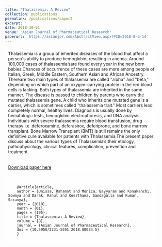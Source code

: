 ```yaml
---
title: "Thalassemia: A Review"
collection: publications
permalink: /publications/paper2
excerpt: ''
date: 2018-10-01
venue: 'Asian Journal of Pharmaceutical Research'
paperurl: 'https://asianjpr.com/AbstractView.aspx?PID=2018-8-3-14'
---
```


<style>
  body {
    background-image: url('https://github.com/maitrey-gramo/maitrey-gramo.github.io/assets/111958072/0d639ecc-ba0b-43fc-a059-f701c14ee89a');
    background-repeat: no-repeat;
    background-attachment: fixed; 
    background-size: cover;
  }

  #rcorners {
    border-radius: 10px;
    background: rgba(255, 255, 255, 0.5);
    background-position: left top;
    background-repeat: repeat;
    padding: 10px;
  }
</style>

<p id="rcorners">Thalassemia is a group of inherited diseases of the blood that affect a person's ability to produce hemoglobin, resulting in anemia. Around 100,000 cases of thalassemia’sare found every year in the new born babies.Chances of occurrence of these cases are more among people of Italian, Greek, Middle Eastern, Southern Asian and African Ancestry. Thereare two main types of thalassemia are called "alpha" and "beta," depending on which part of an oxygen-carrying protein in the red blood cells is lacking. Both types of thalassemia are inherited in the same manner. The disease is passed to children by parents who carry the mutated thalassemia gene. A child who inherits one mutated gene is a carrier, which is sometimes called "thalassemia trait." Most carriers lead completely normal, healthy lives. Diagnosis is usually done by hematologic tests, hemoglobin electrophoresis, and DNA analysis. Individuals with severe thalassemia require blood transfusion, drug therapy i.e. deferoxamine, deferasirox, deferiprone, and bone marrow transplant. Bone Marrow Transplant (BMT) is still remains the only definitive cure available for patients with Thalassemia.The present paper discuss about the various types of Thalassemia’s,their etiology, pathophysiology, clinical features, complication, prevention and treatment.</p>

<p id="rcorners"><a href="https://asianjpr.com/AbstractView.aspx?PID=2018-8-3-14">Download paper here</a></p>

<pre id="rcorners">
  <code>
    @article{article,
    author = {Unissa, Rahamat and Monica, Bayyaram and Konakanchi, Sowmya and Darak, Rahul and Keerthana, Sandagalla and Kumar, Saranya},
    year = {2018},
    month = {01},
    pages = {195},
    title = {Thalassemia: A Review},
    volume = {8},
    journal = {Asian Journal of Pharmaceutical Research},
    doi = {10.5958/2231-5691.2018.00034.5}
    }
  </code>
</pre>
